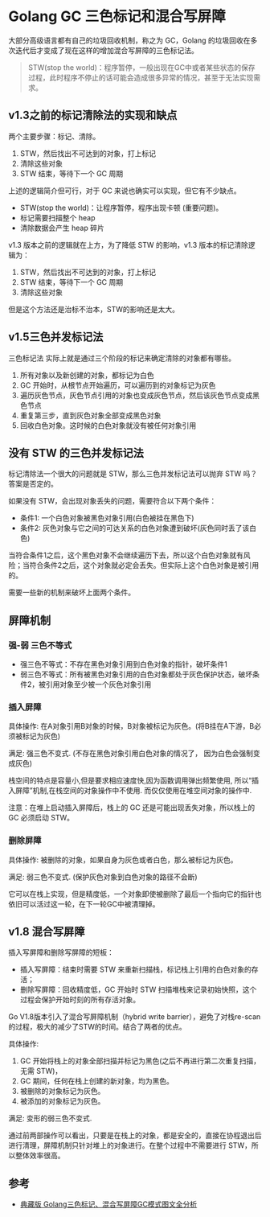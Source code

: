 # Golang GC 三色标记和混合写屏障

大部分高级语言都有自己的垃圾回收机制，称之为 GC，Golang 的垃圾回收在多次迭代后才变成了现在这样的增加混合写屏障的三色标记法。

> STW(stop the world)：程序暂停，一般出现在GC中或者某些状态的保存过程，此时程序不停止的话可能会造成很多异常的情况，甚至于无法实现需求。

## v1.3之前的标记清除法的实现和缺点

两个主要步骤：标记、清除。

1. STW，然后找出不可达到的对象，打上标记
2. 清除这些对象
3. STW 结束，等待下一个 GC 周期

上述的逻辑简介但可行，对于 GC 来说也确实可以实现，但它有不少缺点。

- STW(stop the world)：让程序暂停，程序出现卡顿 (重要问题)。
- 标记需要扫描整个 heap
- 清除数据会产生 heap 碎片

v1.3 版本之前的逻辑就在上方，为了降低 STW 的影响，v1.3 版本的标记清除逻辑为：

1. STW，然后找出不可达到的对象，打上标记
2. STW 结束，等待下一个 GC 周期
3. 清除这些对象

但是这个方法还是治标不治本，STW的影响还是太大。

## v1.5三色并发标记法

三色标记法 实际上就是通过三个阶段的标记来确定清除的对象都有哪些。

1. 所有对象以及新创建的对象，都标记为白色
2. GC 开始时，从根节点开始遍历，可以遍历到的对象标记为灰色
3. 遍历灰色节点，灰色节点引用的对象也变成灰色节点，然后该灰色节点变成黑色节点
4. 重复第三步，直到灰色对象全部变成黑色对象
5. 回收白色对象。这时候的白色对象就没有被任何对象引用

## 没有 STW 的三色并发标记法

标记清除法一个很大的问题就是 STW，那么三色并发标记法可以抛弃 STW 吗？答案是否定的。

如果没有 STW，会出现对象丢失的问题，需要符合以下两个条件：

- 条件1: 一个白色对象被黑色对象引用(白色被挂在黑色下)
- 条件2: 灰色对象与它之间的可达关系的白色对象遭到破坏(灰色同时丢了该白色)

当符合条件1之后，这个黑色对象不会继续遍历下去，所以这个白色对象就有风险；当符合条件2之后，这个对象就必定会丢失。但实际上这个白色对象是被引用的。

需要一些新的机制来破坏上面两个条件。

## 屏障机制

### 强-弱 三色不等式

- 强三色不等式：不存在黑色对象引用到白色对象的指针，破坏条件1
- 弱三色不等式：所有被黑色对象引用的白色对象都处于灰色保护状态，破坏条件2，被引用对象至少被一个灰色对象引用

### 插入屏障

具体操作: 在A对象引用B对象的时候，B对象被标记为灰色。(将B挂在A下游，B必须被标记为灰色)

满足: 强三色不变式. (不存在黑色对象引用白色对象的情况了， 因为白色会强制变成灰色)

栈空间的特点是容量小,但是要求相应速度快,因为函数调用弹出频繁使用, 所以“插入屏障”机制,在栈空间的对象操作中不使用. 而仅仅使用在堆空间对象的操作中.

注意：在堆上启动插入屏障后，栈上的 GC 还是可能出现丢失对象，所以栈上的 GC 必须启动 STW。

### 删除屏障

具体操作: 被删除的对象，如果自身为灰色或者白色，那么被标记为灰色。

满足: 弱三色不变式. (保护灰色对象到白色对象的路径不会断)

它可以在栈上实现，但是精度低，一个对象即使被删除了最后一个指向它的指针也依旧可以活过这一轮，在下一轮GC中被清理掉。

## v1.8 混合写屏障

插入写屏障和删除写屏障的短板：

- 插入写屏障：结束时需要 STW 来重新扫描栈，标记栈上引用的白色对象的存活；
- 删除写屏障：回收精度低，GC 开始时 STW 扫描堆栈来记录初始快照，这个过程会保护开始时刻的所有存活对象。

Go V1.8版本引入了混合写屏障机制（hybrid write barrier），避免了对栈re-scan的过程，极大的减少了STW的时间。结合了两者的优点。

具体操作:

1. GC 开始将栈上的对象全部扫描并标记为黑色(之后不再进行第二次重复扫描，无需 STW)，
2. GC 期间，任何在栈上创建的新对象，均为黑色。
3. 被删除的对象标记为灰色。
4. 被添加的对象标记为灰色。

满足: 变形的弱三色不变式.

通过前两部操作可以看出，只要是在栈上的对象，都是安全的，直接在协程退出后进行清理，屏障机制只针对堆上的对象进行。在整个过程中不需要进行 STW，所以整体效率很高。

## 参考

- [典藏版 Golang三色标记、混合写屏障GC模式图文全分析](https://segmentfault.com/a/1190000022030353)
